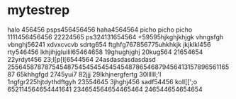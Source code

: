 # mytestrep
halo 456456
psps456456456
haha4564564
picho picho picho
1111456456456
22224565
ps324131654564
+59595hjkghjkhjgk
vhngsfgh
vbnghj56241
xdvxcvcvb
sdrtg654
ftghfg767856775uhkhkjk
jkjklkl456
rty546456
lkhjihjgluilil65464658
19ghughjghj
20kug564
21654654
22yrdyt456
23;l[p[l[6544564
24asdasdasdasdasd
25564587878754548754545454545454878654687945641315789656116587
65khhgfgd
2745yui7
82jjj
29lkhjnergfertg
30llllll;'l
1ngfgr225hjtdythdftgyh
23554645
3jhghj456
sadf54456
koll[[';o
652114564654441641
234654564654465464
246544654654654
